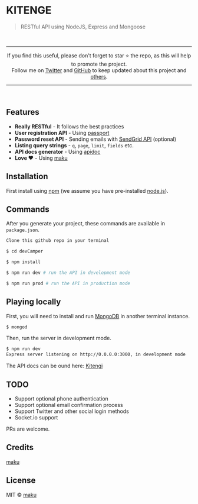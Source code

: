 # KITENGE

> RESTful API using NodeJS, Express and Mongoose

<br>
<hr>
<p align="center">
If you find this useful, please don't forget to star ⭐️ the repo, as this will help to promote the project.<br>
Follow me on <a href="https://twitter.com/makpalyy">Twitter</a> and <a href="https://github.com/ma-za-kpe">GitHub</a> to keep updated about this project and <a href="https://github.com/ma-za-kpe?tab=repositories">others</a>.
</p>
<hr>
<br>

## Features

- **Really RESTful** - It follows the best practices
- **User registration API** - Using [passport](https://www.npmjs.com/package/jsonwebtoken)
- **Password reset API** - Sending emails with [SendGrid API](https://sendgrid.com/docs/API_Reference/index.html) (optional)
- **Listing query strings** - `q`, `page`, `limit`, `fields` etc.
- **API docs generator** - Using [apidoc](https://github.com/thedevsaddam/docgen)
- **Love ♥** - Using [maku](https://github.com/ma-za-kpe)

## Installation

First install using [npm](https://www.npmjs.com/) (we assume you have pre-installed [node.js](https://nodejs.org/)).

## Commands

After you generate your project, these commands are available in `package.json`.

```bash
Clone this github repo in your terminal

$ cd devCamper

$ npm install

$ npm run dev # run the API in development mode

$ npm run prod # run the API in production mode
```

## Playing locally

First, you will need to install and run [MongoDB](https://www.mongodb.com/) in another terminal instance.

```bash
$ mongod
```

Then, run the server in development mode.

```bash
$ npm run dev
Express server listening on http://0.0.0.0:3000, in development mode
```

The API docs can be ound here: [Kitengi](https://heroku.com)

## TODO

- Support optional phone authentication
- Support optional email confirmation process
- Support Twitter and other social login methods
- Socket.io support

PRs are welcome.

## Credits

[maku](https://github.com/ma-za-kpe)

## License

MIT © [maku](https://github.com/ma-za-kpe)
